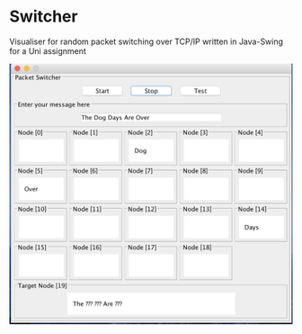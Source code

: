 <h1>Switcher</h1>

Visualiser for random packet switching over TCP/IP written in Java-Swing for a Uni assignment

![alt tag](screenshot.png)
